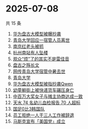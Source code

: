 # 2025-07-08

共 15 条

<!-- BEGIN -->
<!-- 最后更新时间 Tue Jul 08 2025 06:21:26 GMT+0800 (China Standard Time) -->

1. [华为盘古大模型被曝抄袭](https://www.zhihu.com/search?q=%E5%8D%8E%E4%B8%BA%E7%9B%98%E5%8F%A4%E5%A4%A7%E6%A8%A1%E5%9E%8B%E8%A2%AB%E6%9B%9D%E6%8A%84%E8%A2%AD)
1. [青岛大学回应一宿管人员离世](https://www.zhihu.com/search?q=%E9%9D%92%E5%B2%9B%E5%A4%A7%E5%AD%A6%E5%9B%9E%E5%BA%94%E4%B8%80%E5%AE%BF%E7%AE%A1%E4%BA%BA%E5%91%98%E7%A6%BB%E4%B8%96)
1. [南京红老头被抓](https://www.zhihu.com/search?q=%E5%8D%97%E4%BA%AC%E7%BA%A2%E8%80%81%E5%A4%B4%E8%A2%AB%E6%8A%93)
1. [杭州南站有人坠楼](https://www.zhihu.com/search?q=%E6%9D%AD%E5%B7%9E%E5%8D%97%E7%AB%99%E6%9C%89%E4%BA%BA%E5%9D%A0%E6%A5%BC)
1. [观众“烦”了的其实不是雷佳音](https://www.zhihu.com/search?q=%E8%A7%82%E4%BC%97%E2%80%9C%E7%83%A6%E2%80%9D%E4%BA%86%E7%9A%84%E5%85%B6%E5%AE%9E%E4%B8%8D%E6%98%AF%E9%9B%B7%E4%BD%B3%E9%9F%B3)
1. [盘古之殇长文](https://www.zhihu.com/search?q=%E7%9B%98%E5%8F%A4%E4%B9%8B%E6%AE%87%E9%95%BF%E6%96%87)
1. [网传青岛大学宿管中暑去世](https://www.zhihu.com/search?q=%E7%BD%91%E4%BC%A0%E9%9D%92%E5%B2%9B%E5%A4%A7%E5%AD%A6%E5%AE%BF%E7%AE%A1%E4%B8%AD%E6%9A%91%E5%8E%BB%E4%B8%96)
1. [青岛大学](https://www.zhihu.com/search?q=%E9%9D%92%E5%B2%9B%E5%A4%A7%E5%AD%A6)
1. [华为盘古大模型被指抄袭Qwen](https://www.zhihu.com/search?q=%E5%8D%8E%E4%B8%BA%E7%9B%98%E5%8F%A4%E5%A4%A7%E6%A8%A1%E5%9E%8B%E8%A2%AB%E6%8C%87%E6%8A%84%E8%A2%ADQwen)
1. [幼童躺街上被快递货车碾压身亡](https://www.zhihu.com/search?q=%E5%B9%BC%E7%AB%A5%E8%BA%BA%E8%A1%97%E4%B8%8A%E8%A2%AB%E5%BF%AB%E9%80%92%E8%B4%A7%E8%BD%A6%E7%A2%BE%E5%8E%8B%E8%BA%AB%E4%BA%A1)
1. [中百万大奖女子与摊主协商达成一致](https://www.zhihu.com/search?q=%E4%B8%AD%E7%99%BE%E4%B8%87%E5%A4%A7%E5%A5%96%E5%A5%B3%E5%AD%90%E4%B8%8E%E6%91%8A%E4%B8%BB%E5%8D%8F%E5%95%86%E8%BE%BE%E6%88%90%E4%B8%80%E8%87%B4)
1. [天水 74 名幼儿血检报告 70 人超标](https://www.zhihu.com/search?q=%E5%A4%A9%E6%B0%B4%2074%20%E5%90%8D%E5%B9%BC%E5%84%BF%E8%A1%80%E6%A3%80%E6%8A%A5%E5%91%8A%2070%20%E4%BA%BA%E8%B6%85%E6%A0%87)
1. [国足0比3韩国队](https://www.zhihu.com/search?q=%E5%9B%BD%E8%B6%B30%E6%AF%943%E9%9F%A9%E5%9B%BD%E9%98%9F)
1. [员工拒绝一人干三人工作被辞退](https://www.zhihu.com/search?q=%E5%91%98%E5%B7%A5%E6%8B%92%E7%BB%9D%E4%B8%80%E4%BA%BA%E5%B9%B2%E4%B8%89%E4%BA%BA%E5%B7%A5%E4%BD%9C%E8%A2%AB%E8%BE%9E%E9%80%80)
1. [马斯克宣布「美国党」成立](https://www.zhihu.com/search?q=%E9%A9%AC%E6%96%AF%E5%85%8B%E5%AE%A3%E5%B8%83%E3%80%8C%E7%BE%8E%E5%9B%BD%E5%85%9A%E3%80%8D%E6%88%90%E7%AB%8B)

<!-- END -->
